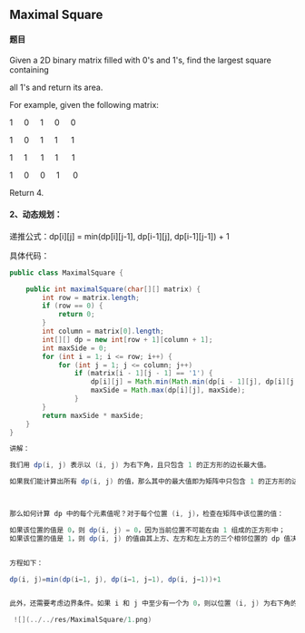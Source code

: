 ## Maximal Square

#### 题目

Given a 2D binary matrix filled with 0's and 1's, find the largest square containing

all 1's and return its area.

For example, given the following matrix:


1     0     1     0     0

1     0     1     1      1

1     1      1     1      1

1     0     0     1      0


Return 4.


#### 2、动态规划：

递推公式：dp[i][j] = min(dp[i][j-1], dp[i-1][j], dp[i-1][j-1]) + 1

具体代码：

```java
public class MaximalSquare {

	public int maximalSquare(char[][] matrix) {
        int row = matrix.length;
        if (row == 0) {
            return 0;
        }
        int column = matrix[0].length;
        int[][] dp = new int[row + 1][column + 1];
        int maxSide = 0;
        for (int i = 1; i <= row; i++) {
            for (int j = 1; j <= column; j++)
                if (matrix[i - 1][j - 1] == '1') {
                    dp[i][j] = Math.min(Math.min(dp[i - 1][j], dp[i][j - 1]), dp[i - 1][j - 1]) + 1;
                    maxSide = Math.max(dp[i][j], maxSide);
                }
        }
        return maxSide * maxSide;
    }
}

讲解：

我们用 dp(i, j) 表示以 (i, j) 为右下角，且只包含 1 的正方形的边长最大值。

如果我们能计算出所有 dp(i, j) 的值，那么其中的最大值即为矩阵中只包含 1 的正方形的边长最大值，其平方即为最大正方形的面积。



那么如何计算 dp 中的每个元素值呢？对于每个位置 (i, j)，检查在矩阵中该位置的值：

如果该位置的值是 0，则 dp(i, j) = 0，因为当前位置不可能在由 1 组成的正方形中；
如果该位置的值是 1，则 dp(i, j) 的值由其上方、左方和左上方的三个相邻位置的 dp 值决定。具体而言，当前位置的元素值等于三个相邻位置的元素中的最小值加 1 ；


方程如下：

dp(i, j)=min(dp(i−1, j), dp(i−1, j−1), dp(i, j−1))+1


此外，还需要考虑边界条件。如果 i 和 j 中至少有一个为 0，则以位置 (i, j) 为右下角的最大正方形的边长只能是 1，因此 dp(i, j)=1。

 ![](../../res/MaximalSquare/1.png)
